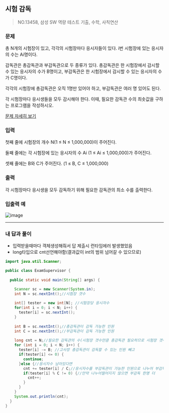 ## 시험 감독

> NO.13458, 삼성 SW 역량 테스트 기출, 수학, 사칙연산



### 문제 

총 N개의 시험장이 있고, 각각의 시험장마다 응시자들이 있다. i번 시험장에 있는 응시자의 수는 Ai명이다.

감독관은 총감독관과 부감독관으로 두 종류가 있다. 총감독관은 한 시험장에서 감시할 수 있는 응시자의 수가 B명이고, 부감독관은 한 시험장에서 감시할 수 있는 응시자의 수가 C명이다.

각각의 시험장에 총감독관은 오직 1명만 있어야 하고, 부감독관은 여러 명 있어도 된다.

각 시험장마다 응시생들을 모두 감시해야 한다. 이때, 필요한 감독관 수의 최솟값을 구하는 프로그램을 작성하시오.

[문제 자세히 보기](https://www.acmicpc.net/problem/13458)

### 입력

첫째 줄에 시험장의 개수 N(1 ≤ N ≤ 1,000,000)이 주어진다.

둘째 줄에는 각 시험장에 있는 응시자의 수 Ai (1 ≤ Ai ≤ 1,000,000)가 주어진다.

셋째 줄에는 B와 C가 주어진다. (1 ≤ B, C ≤ 1,000,000)

### 출력

각 시험장마다 응시생을 모두 감독하기 위해 필요한 감독관의 최소 수를 출력한다.

### 입출력 예 

![image](https://user-images.githubusercontent.com/103404127/194708329-0c1ec719-05b7-486f-9f0f-b33d896bef4d.png)

---

### 내 답과 풀이

- 입력받을때마다 객체생성해줘서 답 제출시 런타임에러 발생했었음
- long타입으로 cnt선언해야함(결과값이 int의 범위 넘어갈 수 있으므로)

```java
import java.util.Scanner;

public class ExamSupervisor {
  
  public static void main(String[] args) {

    Scanner sc = new Scanner(System.in);    
    int N = sc.nextInt();//시험장 갯수
    
    int[] tester = new int[N]; //시험장당 응시자수    
    for(int i = 0; i < N; i++) {
      tester[i] = sc.nextInt();
    }
    
    int B = sc.nextInt();//총감독관이 감독 가능한 인원
    int C = sc.nextInt();//부감독관이 감독 가능한 인원
   
    long cnt = N;//필요한 감독관의 수(시험장 갯수만큼 총감독관 필요하므로 시험장 갯수로 값 초기화)
    for (int i = 0; i < N; i++) {
      tester[i] -= B; //고사장 총감독관이 감독할 수 있는 인원 빼고
      if(tester[i] <= 0) {
        continue;
      }else {//응시자수 남아있다면
        cnt += tester[i] / C;//응시자수를 부감독관이 가능한 인원으로 나누어 부감독관의 수 구해서 더해주기
        if(tester[i] % C != 0) {//만약 나누어떨어지지 않으면 부감독 한명 더
          cnt++;
        }
      }     
    }   
    System.out.println(cnt);
  }
}
```
